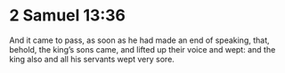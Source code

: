 # 2 Samuel 13:36

And it came to pass, as soon as he had made an end of speaking, that, behold, the king’s sons came, and lifted up their voice and wept: and the king also and all his servants wept very sore.